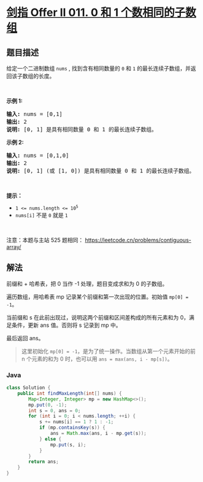 # [剑指 Offer II 011. 0 和 1 个数相同的子数组](https://leetcode.cn/problems/A1NYOS)

## 题目描述



<p>给定一个二进制数组 <code>nums</code> , 找到含有相同数量的 <code>0</code> 和 <code>1</code> 的最长连续子数组，并返回该子数组的长度。</p>

<p>&nbsp;</p>

<p><strong>示例 1:</strong></p>

<pre>
<strong>输入:</strong> nums = [0,1]
<strong>输出:</strong> 2
<strong>说明:</strong> [0, 1] 是具有相同数量 0 和 1 的最长连续子数组。</pre>

<p><strong>示例 2:</strong></p>

<pre>
<strong>输入:</strong> nums = [0,1,0]
<strong>输出:</strong> 2
<strong>说明:</strong> [0, 1] (或 [1, 0]) 是具有相同数量 0 和 1 的最长连续子数组。</pre>

<p>&nbsp;</p>

<p><strong>提示：</strong></p>

<ul>
	<li><code>1 &lt;= nums.length &lt;= 10<sup>5</sup></code></li>
	<li><code>nums[i]</code> 不是 <code>0</code> 就是 <code>1</code></li>
</ul>

<p>&nbsp;</p>

<p><meta charset="UTF-8" />注意：本题与主站 525&nbsp;题相同：&nbsp;<a href="https://leetcode.cn/problems/contiguous-array/">https://leetcode.cn/problems/contiguous-array/</a></p>

## 解法

前缀和 + 哈希表，把 0 当作 -1 处理，题目变成求和为 0 的子数组。

遍历数组，用哈希表 mp 记录某个前缀和第一次出现的位置。初始值 `mp[0] = -1`。

当前缀和 s 在此前出现过，说明这两个前缀和区间差构成的所有元素和为 0，满足条件，更新 ans 值。否则将 s 记录到 mp 中。

最后返回 ans。

> 这里初始化 `mp[0] = -1`，是为了统一操作。当数组从第一个元素开始的前 n 个元素的和为 0 时，也可以用 `ans = max(ans, i - mp[s])`。

### **Java**

```java
class Solution {
    public int findMaxLength(int[] nums) {
        Map<Integer, Integer> mp = new HashMap<>();
        mp.put(0, -1);
        int s = 0, ans = 0;
        for (int i = 0; i < nums.length; ++i) {
            s += nums[i] == 1 ? 1 : -1;
            if (mp.containsKey(s)) {
                ans = Math.max(ans, i - mp.get(s));
            } else {
                mp.put(s, i);
            }
        }
        return ans;
    }
}
```
